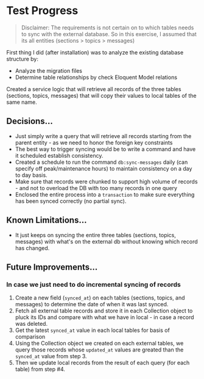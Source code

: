 # Test Progress

> Disclaimer: The requirements is not certain on to which tables needs to sync with the external database. So in this 
exercise, I assumed that its all entities (sections > topics > messages)

First thing I did (after installation) was to analyze the existing database structure by:
* Analyze the migration files
* Determine table relationships by check Eloquent Model relations

Created a service logic that will retrieve all records of the three tables (sections, topics, messages) that will copy 
their values to local tables of the same name.

## Decisions...
* Just simply write a query that will retrieve all records starting from the parent entity - as we need to honor the foreign key constraints
* The best way to trigger syncing would be to write a command and have it scheduled establish consistency.
* Created a schedule to run the command `db:sync-messages` daily (can specify off peak/maintenance hours) to maintain consistency on a day to day basis.
* Make sure that records were chunked to support high volume of records - and not to overload the DB with too many records in one query
* Enclosed the entire process into a `transaction` to make sure everything has been synced correctly (no partial sync).

## Known Limitations...
* It just keeps on syncing the entire three tables (sections, topics, messages) with what's on the external db without knowing which record has changed.

## Future Improvements...
### In case we just need to do incremental syncing of records
1. Create a new field (`synced_at`) on each tables (sections, topics, and messages) to determine the date of when it was last synced.
2. Fetch all external table records and store it in each Collection object to pluck its IDs and compare with what we have in local - in case a record was deleted.
3. Get the latest `synced_at` value in each local tables for basis of comparison
4. Using the Collection object we created on each external tables, we query those records whose `updated_at` values are greated than the `synced_at` value from step 3.
5. Then we update local records from the result of each query (for each table) from step #4.
